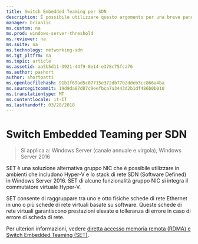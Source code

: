 ```yaml
---
title: Switch Embedded Teaming per SDN
description: È possibile utilizzare questo argomento per una breve panoramica di Switch Embedded Teaming in Windows Server 2016.
manager: brianlic
ms.custom: na
ms.prod: windows-server-threshold
ms.reviewer: na
ms.suite: na
ms.technology: networking-sdn
ms.tgt_pltfrm: na
ms.topic: article
ms.assetid: aa5b5d11-3921-44f9-8e14-e378c75fca76
ms.author: pashort
author: shortpatti
ms.openlocfilehash: 91b1f69ad5c07715e372db77b2ddeb3cc866a4ba
ms.sourcegitcommit: 19d9da87d87c9eefbca7a3443d2b1df486b0b010
ms.translationtype: MT
ms.contentlocale: it-IT
ms.lasthandoff: 03/28/2018
---
```

# <a name="switch-embedded-teaming-for-sdn"></a>Switch Embedded Teaming per SDN

>Si applica a: Windows Server (canale annuale e virgola), Windows Server 2016

SET è una soluzione alternativa gruppo NIC che è possibile utilizzare in ambienti che includono Hyper-V e lo stack di rete SDN (Software Defined) in Windows Server 2016. SET di alcune funzionalità gruppo NIC si integra il commutatore virtuale Hyper-V. 

SET consente di raggruppare tra uno e otto fisiche schede di rete Ethernet in uno o più schede di rete virtuali basate su software. Queste schede di rete virtuali garantiscono prestazioni elevate e tolleranza di errore in caso di errore di scheda di rete.

Per ulteriori informazioni, vedere [diretta accesso memoria remota (RDMA) e Switch Embedded Teaming (SET)](../../../virtualization//hyper-v-virtual-switch/RDMA-and-Switch-Embedded-Teaming.md).
